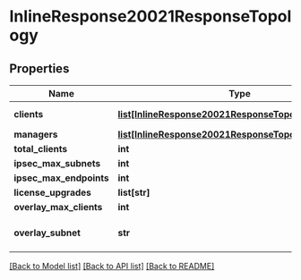 # InlineResponse20021ResponseTopology

## Properties
Name | Type | Description | Notes
------------ | ------------- | ------------- | -------------
**clients** | [**list[InlineResponse20021ResponseTopologyClients]**](InlineResponse20021ResponseTopologyClients.md) | IPs for clientpacks | [optional] 
**managers** | [**list[InlineResponse20021ResponseTopologyManagers]**](InlineResponse20021ResponseTopologyManagers.md) |  | [optional] 
**total_clients** | **int** |  | [optional] 
**ipsec_max_subnets** | **int** |  | [optional] 
**ipsec_max_endpoints** | **int** |  | [optional] 
**license_upgrades** | **list[str]** |  | [optional] 
**overlay_max_clients** | **int** |  | [optional] 
**overlay_subnet** | **str** | CIDR for overlay clients | [optional] 

[[Back to Model list]](../README.md#documentation-for-models) [[Back to API list]](../README.md#documentation-for-api-endpoints) [[Back to README]](../README.md)


